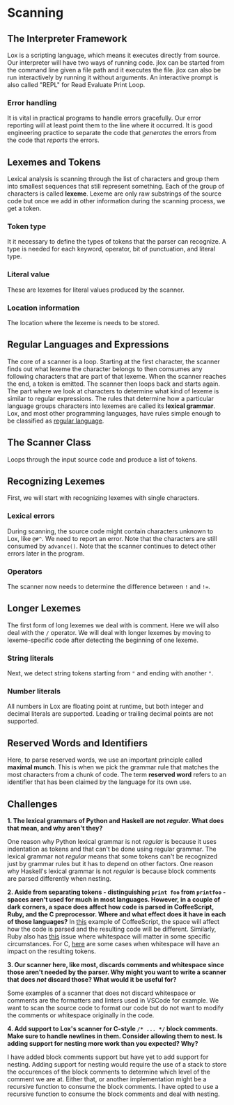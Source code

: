 # Scanning

## The Interpreter Framework

Lox is a scripting language, which means it executes directly from source. Our interpreter will have two ways of running code.
jlox can be started from the command line given a file path and it executes the file.
jlox can also be run interactively by running it without arguments.
An interactive prompt is also called "REPL" for Read Evaluate Print Loop.

### Error handling

It is vital in practical programs to handle errors gracefully.
Our error reporting will at least point them to the line where it occurred.
It is good engineering practice to separate the code that _generates_ the errors from the code that _reports_ the errors.

## Lexemes and Tokens

Lexical analysis is scanning through the list of characters and group them into smallest sequences that still represent something. Each of the group of characters is called **lexeme**.
Lexeme are only raw substrings of the source code but once we add in other information during the scanning process, we get a token.

### Token type

It it necessary to define the types of tokens that the parser can recognize. A type is needed for each keyword, operator, bit of punctuation, and literal type.

### Literal value

These are lexemes for literal values produced by the scanner.

### Location information

The location where the lexeme is needs to be stored.

## Regular Languages and Expressions

The core of a scanner is a loop. Starting at the first character, the scanner finds out what lexeme the character belongs to then comsumes any following characters that are part of that lexeme. When the scanner reaches the end, a token is emitted. The scanner then loops back and starts again.
The part where we look at characters to determine what kind of lexeme is similar to regular expressions.
The rules that determine how a particular language groups characters into lexemes are called its **lexical grammar**. Lox, and most other programming languages, have rules simple enough to be classified as [regular language](https://en.wikipedia.org/wiki/Regular_language).

## The Scanner Class

Loops through the input source code and produce a list of tokens.

## Recognizing Lexemes

First, we will start with recognizing lexemes with single characters.

### Lexical errors

During scanning, the source code might contain characters unknown to Lox, like `@#^`. We need to report an error.
Note that the characters are still consumed by `advance()`.
Note that the scanner continues to detect other errors later in the program.

### Operators

The scanner now needs to determine the difference between `!` and `!=`.

## Longer Lexemes

The first form of long lexemes we deal with is comment. Here we will also deal with the `/` operator.
We will deal with longer lexemes by moving to lexeme-specific code after detecting the beginning of one lexeme.

### String literals

Next, we detect string tokens starting from `"` and ending with another `"`.

### Number literals

All numbers in Lox are floating point at runtime, but both integer and decimal literals are supported.
Leading or trailing decimal points are not supported.

## Reserved Words and Identifiers

Here, to parse reserved words, we use an important principle called **maximal munch**. This is when we pick the grammar rule that matches the most characters from a chunk of code.
The term **reserved word** refers to an identifier that has been claimed by the language for its own use.

## Challenges

**1. The lexical grammars of Python and Haskell are not _regular_. What does that mean, and why aren't they?**

One reason why Python lexical grammar is not _regular_ is because it uses indentation as tokens and that can't be done using regular grammar.
The lexical grammar not _regular_ means that some tokens can't be recognized just by grammar rules but it has to depend on other factors.
One reason why Haskell's lexical grammar is not _regular_ is because block comments are parsed differently when nesting.

**2. Aside from separating tokens - distinguishing `print foo` from `printfoo` - spaces aren't used for much in most languages. However, in a couple of dark corners, a space does affect how code is parsed in CoffeeScript, Ruby, and the C preprocessor. Where and what effect does it have in each of those languages?**
In [this](https://stackoverflow.com/questions/16314251/coffeescript-issue-with-space) example of CoffeeScript, the space will affect how the code is parsed and the resulting code will be different.
Similarly, Ruby also has [this](https://www.quora.com/Does-whitespace-matter-in-the-Ruby-language) issue where whitespace will matter in some specific circumstances.
For C, [here](https://stackoverflow.com/questions/14763892/whitespace-in-c11-more-than-preprocessing-token-separation) are some cases when whitespace will have an impact on the resulting tokens.

**3. Our scanner here, like most, discards comments and whitespace since those aren't needed by the parser. Why might you want to write a scanner that does _not_ discard those? What would it be useful for?**

Some examples of a scanner that does not discard whitespace or comments are the formatters and linters used in VSCode for example. We want to scan the source code to format our code but do not want to modify the comments or whitespace originally in the code.

**4. Add support to Lox's scanner for C-style `/* ... */` block comments. Make sure to handle newlines in them. Consider allowing them to nest. Is adding support for nesting more work than you expected? Why?**

I have added block comments support but have yet to add support for nesting.
Adding support for nesting would require the use of a stack to store the occurences of the block comments to determine which level of the comment we are at. Either that, or another implementation might be a recursive function to consume the block comments.
I have opted to use a recursive function to consume the block comments and deal with nesting.
